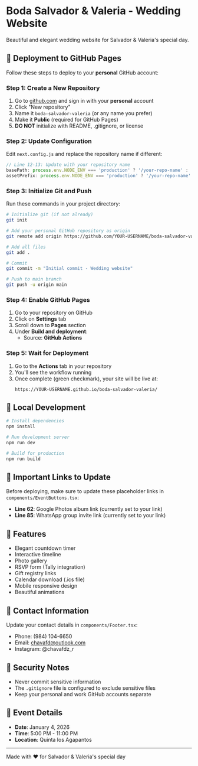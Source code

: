 # Boda Salvador & Valeria - Wedding Website

Beautiful and elegant wedding website for Salvador & Valeria's special day.

## 🚀 Deployment to GitHub Pages

Follow these steps to deploy to your **personal** GitHub account:

### Step 1: Create a New Repository
1. Go to [github.com](https://github.com) and sign in with your **personal** account
2. Click "New repository" 
3. Name it `boda-salvador-valeria` (or any name you prefer)
4. Make it **Public** (required for GitHub Pages)
5. **DO NOT** initialize with README, .gitignore, or license

### Step 2: Update Configuration
Edit `next.config.js` and replace the repository name if different:
```javascript
// Line 12-13: Update with your repository name
basePath: process.env.NODE_ENV === 'production' ? '/your-repo-name' : '',
assetPrefix: process.env.NODE_ENV === 'production' ? '/your-repo-name' : '',
```

### Step 3: Initialize Git and Push
Run these commands in your project directory:

```bash
# Initialize git (if not already)
git init

# Add your personal GitHub repository as origin
git remote add origin https://github.com/YOUR-USERNAME/boda-salvador-valeria.git

# Add all files
git add .

# Commit
git commit -m "Initial commit - Wedding website"

# Push to main branch
git push -u origin main
```

### Step 4: Enable GitHub Pages
1. Go to your repository on GitHub
2. Click on **Settings** tab
3. Scroll down to **Pages** section
4. Under **Build and deployment**:
   - Source: **GitHub Actions**

### Step 5: Wait for Deployment
1. Go to the **Actions** tab in your repository
2. You'll see the workflow running
3. Once complete (green checkmark), your site will be live at:
   ```
   https://YOUR-USERNAME.github.io/boda-salvador-valeria/
   ```

## 🔧 Local Development

```bash
# Install dependencies
npm install

# Run development server
npm run dev

# Build for production
npm run build
```

## 📝 Important Links to Update

Before deploying, make sure to update these placeholder links in `components/EventButtons.tsx`:

- **Line 62**: Google Photos album link (currently set to your link)
- **Line 85**: WhatsApp group invite link (currently set to your link)

## 🎨 Features

- Elegant countdown timer
- Interactive timeline
- Photo gallery
- RSVP form (Tally integration)
- Gift registry links
- Calendar download (.ics file)
- Mobile responsive design
- Beautiful animations

## 📱 Contact Information

Update your contact details in `components/Footer.tsx`:
- Phone: (984) 104-6650
- Email: chavafd@outlook.com
- Instagram: @chavafdz_r

## 🔐 Security Notes

- Never commit sensitive information
- The `.gitignore` file is configured to exclude sensitive files
- Keep your personal and work GitHub accounts separate

## 📅 Event Details

- **Date**: January 4, 2026
- **Time**: 5:00 PM - 11:00 PM
- **Location**: Quinta los Agapantos

---

Made with ❤️ for Salvador & Valeria's special day
